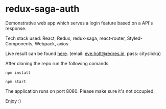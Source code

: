 # redux-saga-auth




Demonstrative web app which serves a login feature based on a API's response.

Tech stack used: React, Redux, redux-saga, react-router, Styled-Components, Webpack, axios

Live result can be found [here](https://popvasilevlad.github.io/redux-saga-auth/). (email: eve.holt@reqres.in, pass: cityslicka)



After cloning the repo run the following comands


    npm install

    npm start


The application runs on port 8080. Please make sure it's not occupied.

Enjoy :)
